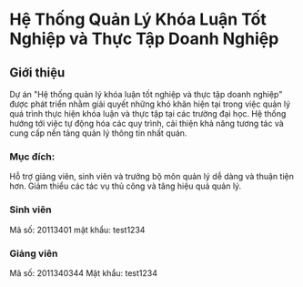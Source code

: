 # Hệ Thống Quản Lý Khóa Luận Tốt Nghiệp và Thực Tập Doanh Nghiệp﻿
## Giới thiệu
Dự án "Hệ thống quản lý khóa luận tốt nghiệp và thực tập doanh nghiệp" được phát triển nhằm giải quyết những khó khăn hiện tại trong việc quản lý quá trình thực hiện khóa luận và thực tập tại các trường đại học. Hệ thống hướng tới việc tự động hóa các quy trình, cải thiện khả năng tương tác và cung cấp nền tảng quản lý thông tin nhất quán.

### Mục đích:

Hỗ trợ giảng viên, sinh viên và trưởng bộ môn quản lý dễ dàng và thuận tiện hơn.
Giảm thiểu các tác vụ thủ công và tăng hiệu quả quản lý.
### Sinh viên 
Mã số: 20113401
mật khẩu: test1234
### Giảng viên 
Mã số: 2011340344
Mật khẩu: test1234


